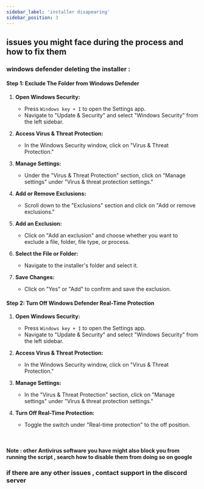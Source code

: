 ```yaml
---
sidebar_label: 'installer disapearing'
sidebar_position: 3
---
```

## issues you might face during the process and how to fix them
### windows defender deleting the installer : 
 

#### Step 1: Exclude The Folder from Windows Defender

1. **Open Windows Security:**
   - Press `Windows key + I` to open the Settings app.
   - Navigate to "Update & Security" and select "Windows Security" from the left sidebar.

2. **Access Virus & Threat Protection:**
   - In the Windows Security window, click on "Virus & Threat Protection."

3. **Manage Settings:**
   - Under the "Virus & Threat Protection" section, click on "Manage settings" under "Virus & threat protection settings."

4. **Add or Remove Exclusions:**
   - Scroll down to the "Exclusions" section and click on "Add or remove exclusions."

5. **Add an Exclusion:**
   - Click on "Add an exclusion" and choose whether you want to exclude a file, folder, file type, or process.

6. **Select the File or Folder:**
   - Navigate to the installer's folder and select it.

7. **Save Changes:**
   - Click on "Yes" or "Add" to confirm and save the exclusion.

#### Step 2: Turn Off Windows Defender Real-Time Protection

1. **Open Windows Security:**
   - Press `Windows key + I` to open the Settings app.
   - Navigate to "Update & Security" and select "Windows Security" from the left sidebar.

2. **Access Virus & Threat Protection:**
   - In the Windows Security window, click on "Virus & Threat Protection."

3. **Manage Settings:**
   - In the "Virus & Threat Protection" section, click on "Manage settings" under "Virus & threat protection settings."

4. **Turn Off Real-Time Protection:**
   - Toggle the switch under "Real-time protection" to the off position.

<br/>

#### Note : other Antivirus software you have might also block you from running the script , search how to disable them from doing so on google

### if there are any other issues , contact support in the discord server
